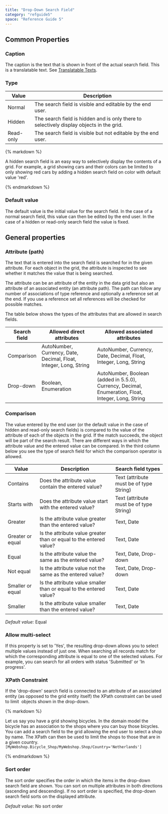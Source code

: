 ```yaml
---
title: "Drop-Down Search Field"
category: "refguide5"
space: "Reference Guide 5"
---
```



## Common Properties

### Caption

The caption is the text that is shown in front of the actual search field. This is a translatable text. See [Translatable Texts](Translatable+Texts).

### Type

<table><thead><tr><th class="confluenceTh">Value</th><th class="confluenceTh">Description</th></tr></thead><tbody><tr><td class="confluenceTd">Normal</td><td class="confluenceTd">The search field is visible and editable by the end user.</td></tr><tr><td class="confluenceTd">Hidden</td><td class="confluenceTd">The search field is hidden and is only there to selectively display objects in the grid.</td></tr><tr><td class="confluenceTd">Read-only</td><td class="confluenceTd">The search field is visible but not editable by the end user.</td></tr></tbody></table><div class="alert alert-success">{% markdown %}

A hidden search field is an easy way to selectively display the contents of a grid. For example, a grid showing cars and their colors can be limited to only showing red cars by adding a hidden search field on color with default value 'red'.

{% endmarkdown %}</div>

### Default value

The default value is the initial value for the search field. In the case of a normal search field, this value can then be edited by the end user. In the case of a hidden or read-only search field the value is fixed.

## General properties

### Attribute (path)

The text that is entered into the search field is searched for in the given attribute. For each object in the grid, the attribute is inspected to see whether it matches the value that is being searched.

The attribute can be an attribute of the entity in the data grid but also an attribute of an associated entity (an attribute path). The path can follow any number of associations of type reference and optionally a reference set at the end. If you use a reference set all references will be checked for possible matches.

The table below shows the types of the attributes that are allowed in search fields.

<table><thead><tr><th class="confluenceTh">Search field</th><th class="confluenceTh">Allowed direct attributes</th><th class="confluenceTh">Allowed associated attributes</th></tr></thead><tbody><tr><td class="confluenceTd">Comparison</td><td class="confluenceTd">AutoNumber, Currency, Date, Decimal, Float, Integer, Long, String</td><td class="confluenceTd">AutoNumber, Currency, Date, Decimal, Float, Integer, Long, String</td></tr><tr><td class="confluenceTd">Drop-down</td><td class="confluenceTd">Boolean, Enumeration</td><td class="confluenceTd">AutoNumber, Boolean (added in 5.5.0), Currency, Decimal, Enumeration, Float, Integer, Long, String</td></tr></tbody></table>

### Comparison

The value entered by the end user (or the default value in the case of hidden and read-only search fields) is compared to the value of the attribute of each of the objects in the grid. If the match succeeds, the object will be part of the search result. There are different ways in which the attribute value and the entered value can be compared. In the third column below you see the type of search field for which the comparison operator is allowed.

<table><thead><tr><th class="confluenceTh">Value</th><th class="confluenceTh">Description</th><th class="confluenceTh">Search field types</th></tr></thead><tbody><tr><td class="confluenceTd">Contains</td><td class="confluenceTd">Does the attribute value contain the entered value?</td><td class="confluenceTd">Text (attribute must be of type String)</td></tr><tr><td class="confluenceTd">Starts with</td><td class="confluenceTd">Does the attribute value start with the entered value?</td><td class="confluenceTd">Text (attribute must be of type String)</td></tr><tr><td class="confluenceTd">Greater</td><td class="confluenceTd">Is the attribute value greater than the entered value?</td><td class="confluenceTd">Text, Date</td></tr><tr><td class="confluenceTd">Greater or equal</td><td class="confluenceTd">Is the attribute value greater than or equal to the entered value?</td><td class="confluenceTd">Text, Date</td></tr><tr><td class="confluenceTd">Equal</td><td class="confluenceTd">Is the attribute value the same as the entered value?</td><td class="confluenceTd">Text, Date, Drop-down</td></tr><tr><td class="confluenceTd">Not equal</td><td class="confluenceTd">Is the attribute value not the same as the entered value?</td><td class="confluenceTd">Text, Date, Drop-down</td></tr><tr><td class="confluenceTd">Smaller or equal</td><td class="confluenceTd">Is the attribute value smaller than or equal to the entered value?</td><td class="confluenceTd">Text, Date</td></tr><tr><td class="confluenceTd">Smaller</td><td class="confluenceTd">Is the attribute value smaller than the entered value?</td><td class="confluenceTd">Text, Date</td></tr></tbody></table>

_Default value:_ Equal

### Allow multi-select

If this property is set to 'Yes', the resulting drop-down allows you to select multiple values instead of just one. When searching all records match for which the corresponding attribute is equal to one of the selected values. For example, you can search for all orders with status 'Submitted' or 'In progress'.

### XPath Constraint

If the 'drop-down' search field is connected to an attribute of an associated entity (as opposed to the grid entity itself) the XPath constraint can be used to limit  objects shown in the drop-down.

<div class="alert alert-info">{% markdown %}

Let us say you have a grid showing bicycles. In the domain model the bicycle has an association to the shops where you can buy those bicycles. You can add a search field to the grid allowing the end user to select a shop by name. The XPath can then be used to limit the shops to those that are in a given country.
`[MyWebshop.Bicycle_Shop/MyWebshop.Shop/Country='Netherlands']`

{% endmarkdown %}</div>

### Sort order

The sort order specifies the order in which the items in the drop-down search field are shown. You can sort on multiple attributes in both directions (ascending and descending). If no sort order is specified, the drop-down search field sorts on the displayed attribute.

_Default value:_ No sort order